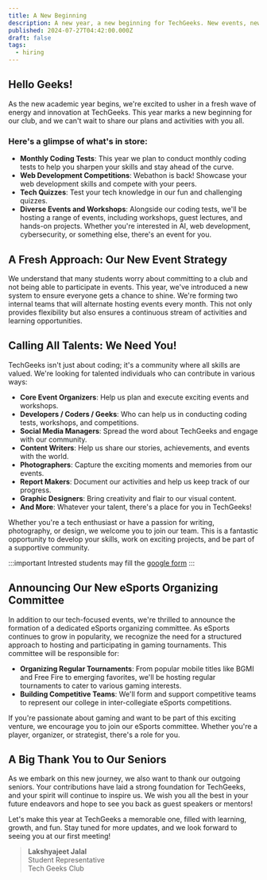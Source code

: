 ```yaml
---
title: A New Beginning
description: A new year, a new beginning for TechGeeks. New events, new opportunities, and new challenges await. And new members to join the team.
published: 2024-07-27T04:42:00.000Z
draft: false
tags:
  - hiring
---
```


## Hello Geeks!

As the new academic year begins, we're excited to usher in a fresh wave of
energy and innovation at TechGeeks. This year marks a new beginning for our
club, and we can't wait to share our plans and activities with you all.

### Here's a glimpse of what's in store:

- **Monthly Coding Tests**: This year we plan to conduct monthly coding tests to
  help you sharpen your skills and stay ahead of the curve.
- **Web Development Competitions**: Webathon is back! Showcase your web
  development skills and compete with your peers.
- **Tech Quizzes**: Test your tech knowledge in our fun and challenging quizzes.
- **Diverse Events and Workshops**: Alongside our coding tests, we'll be hosting
  a range of events, including workshops, guest lectures, and hands-on projects.
  Whether you're interested in AI, web development, cybersecurity, or something
  else, there's an event for you.

## A Fresh Approach: Our New Event Strategy

We understand that many students worry about committing to a club and not being
able to participate in events. This year, we've introduced a new system to
ensure everyone gets a chance to shine. We're forming two internal teams that
will alternate hosting events every month. This not only provides flexibility
but also ensures a continuous stream of activities and learning opportunities.

## Calling All Talents: We Need You!

TechGeeks isn't just about coding; it's a community where all skills are valued.
We're looking for talented individuals who can contribute in various ways:

- **Core Event Organizers**: Help us plan and execute exciting events and
  workshops.
- **Developers / Coders / Geeks**: Who can help us in conducting coding tests,
  workshops, and competitions.
- **Social Media Managers**: Spread the word about TechGeeks and engage with our
  community.
- **Content Writers**: Help us share our stories, achievements, and events with
  the world.
- **Photographers**: Capture the exciting moments and memories from our events.
- **Report Makers**: Document our activities and help us keep track of our
  progress.
- **Graphic Designers**: Bring creativity and flair to our visual content.
- **And More**: Whatever your talent, there's a place for you in TechGeeks!

Whether you're a tech enthusiast or have a passion for writing, photography, or
design, we welcome you to join our team. This is a fantastic opportunity to
develop your skills, work on exciting projects, and be part of a supportive
community.

:::important Intrested students may fill the
[google form](https://forms.gle/hhzGAwwkD6KeixrX6) :::

## Announcing Our New eSports Organizing Committee

In addition to our tech-focused events, we're thrilled to announce the formation
of a dedicated eSports organizing committee. As eSports continues to grow in
popularity, we recognize the need for a structured approach to hosting and
participating in gaming tournaments. This committee will be responsible for:

- **Organizing Regular Tournaments**: From popular mobile titles like BGMI and
  Free Fire to emerging favorites, we'll be hosting regular tournaments to cater
  to various gaming interests.
- **Building Competitive Teams**: We'll form and support competitive teams to
  represent our college in inter-collegiate eSports competitions.

If you're passionate about gaming and want to be part of this exciting venture,
we encourage you to join our eSports committee. Whether you're a player,
organizer, or strategist, there's a role for you.

## A Big Thank You to Our Seniors

As we embark on this new journey, we also want to thank our outgoing seniors.
Your contributions have laid a strong foundation for TechGeeks, and your spirit
will continue to inspire us. We wish you all the best in your future endeavors
and hope to see you back as guest speakers or mentors!

Let's make this year at TechGeeks a memorable one, filled with learning, growth,
and fun. Stay tuned for more updates, and we look forward to seeing you at our
first meeting!

> **Lakshyajeet Jalal**<br/> Student Representative<br/> Tech Geeks Club

